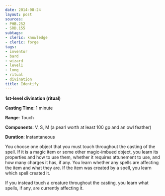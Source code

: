 ```yaml
---
date: 2014-08-24
layout: post
sources:
- PHB.252
- SRD.155
subtags:
- cleric: knowledge
- cleric: forge
tags:
- inventor
- bard
- wizard
- level1
- long
- ritual
- divination
title: Identify
---
```


**1st-level divination (ritual)**

**Casting Time**: 1 minute

**Range**: Touch

**Components**: V, S, M (a pearl worth at least 100 gp and an owl feather)

**Duration**: Instantaneous

You choose one object that you must touch throughout the casting of the spell. If it is a magic item or some other magic-imbued object, you learn its properties and how to use them, whether it requires attunement to use, and how many charges it has, if any. You learn whether any spells are affecting the item and what they are. If the item was created by a spell, you learn which spell created it.

If you instead touch a creature throughout the casting, you learn what spells, if any, are currently affecting it.
